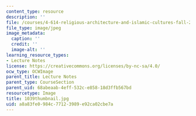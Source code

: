 ```yaml
---
content_type: resource
description: ''
file: /courses/4-614-religious-architecture-and-islamic-cultures-fall-2002/a8a83fe0984c77123989e92ca02cbe7a_1039thumbnail.jpg
file_type: image/jpeg
image_metadata:
  caption: ''
  credit: ''
  image-alt: ''
learning_resource_types:
- Lecture Notes
license: https://creativecommons.org/licenses/by-nc-sa/4.0/
ocw_type: OCWImage
parent_title: Lecture Notes
parent_type: CourseSection
parent_uid: 68abeaab-4eff-532c-e858-18d3ffb567bd
resourcetype: Image
title: 1039thumbnail.jpg
uid: a8a83fe0-984c-7712-3989-e92ca02cbe7a
---
```

